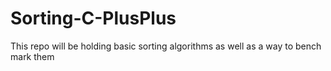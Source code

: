 # Sorting-C-PlusPlus
This repo will be holding basic sorting algorithms as well as a way to bench mark them
